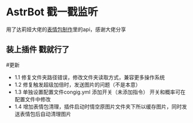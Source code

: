 # AstrBot 戳一戳监听

用了达莉娅大佬的[表情包制作](https://github.com/zhenli12138/astrbot_plugin_emojiproduction)里的api，感谢大佬分享


## 装上插件 戳就行了 ##

#更新 
- 1.1 修复文件夹路径错误，修改文件夹读取方式，兼容更多操作系统
- 1.2 修复触发超级加倍时，发送图片的问题（不是本意）
- 1.3 单独设置配置文件congig.yml 添加开关（未添加指令） 开关和概率可在配置文件中修改
- 1.4 增加表情包清理，插件启动时情空原图片文件夹下所以缓存图片，同时发送表情包后自动清理图片
